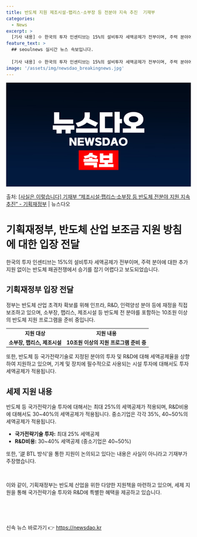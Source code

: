 ```yaml
---
title: 반도체 지원 제조시설·팹리스·소부장 등 전분야 지속 추진  기재부
categories:
  - News
excerpt: >
  [기사 내용] ㅇ 한국의 투자 인센티브는 15%의 설비투자 세액공제가 전부이며, 주력 분야에 대한 추가 지원…
feature_text: >
  ## seoulnews 실시간 뉴스 속보입니다.

  [기사 내용] ㅇ 한국의 투자 인센티브는 15%의 설비투자 세액공제가 전부이며, 주력 분야에 대한 추가 지원…
image: '/assets/img/newsdao_breakingnews.jpg'
---
```


![뉴스다오 속보](/assets/img/newsdao_breakingnews.jpg)

<p>출처: <a href="https://newsdao.kr/3800" rel="dofollow">[사실은 이렇습니다] 기재부 “제조시설·팹리스·소부장 등 반도체 전분야 지원 지속 추진” - 기획재정부</a> | 뉴스다오</p>

<h1>기획재정부, 반도체 산업 보조금 지원 방침에 대한 입장 전달</h1>

<p data-ke-size="size16">한국의 투자 인센티브는 15%의 설비투자 세액공제가 전부이며, 주력 분야에 대한 추가 지원 없이는 반도체 패권전쟁에서 승기를 잡기 어렵다고 보도되었습니다.</p>

<h2 data-ke-size="size26">기획재정부 입장 전달</h2>
<p data-ke-size="size16">정부는 반도체 산업 초격차 확보를 위해 인프라, R&D, 인력양성 분야 등에 재정을 직접 보조하고 있으며, 소부장, 팹리스, 제조시설 등 반도체 전 분야를 포함하는 10조원 이상의 반도체 지원 프로그램을 준비 중입니다.</p>
<table>
	<tr>
		<td style="text-align: center; height: 17px;"><b>지원 대상</b></td>
		<td style="text-align: center; height: 17px;"><b>지원 내용</b></td>
	</tr>
	<tr>
		<td style="text-align: center; height: 17px;"><b>소부장, 팹리스, 제조시설</b></td>
		<td style="text-align: center; height: 17px;"><b>10조원 이상의 지원 프로그램 준비 중</b></td>
	</tr>
</table>
<p data-ke-size="size16">또한, 반도체 등 국가전략기술로 지정된 분야의 투자 및 R&D에 대해 세액공제율을 상향하여 지원하고 있으며, 기계 및 장치에 필수적으로 사용되는 시설 투자에 대해서도 투자세액공제가 적용됩니다.</p>

<h2 data-ke-size="size26">세제 지원 내용</h2>
<p data-ke-size="size16">반도체 등 국가전략기술 투자에 대해서는 최대 25%의 세액공제가 적용되며, R&D비용에 대해서도 30~40%의 세액공제가 적용됩니다. 중소기업은 각각 35%, 40~50%의 세액공제가 적용됩니다.</p>
<ul>
	<li><b>국가전략기술 투자:</b> 최대 25% 세액공제</li>
	<li><b>R&D비용:</b> 30~40% 세액공제 (중소기업은 40~50%)</li>
</ul>
<p data-ke-size="size16">또한, '逆 BTL 방식'을 통한 지원이 논의되고 있다는 내용은 사실이 아니라고 기재부가 주장했습니다.</p>

<p data-ke-size="size16">&nbsp;</p>
<p data-ke-size="size16">이와 같이, 기획재정부는 반도체 산업을 위한 다양한 지원책을 마련하고 있으며, 세제 지원을 통해 국가전략기술 투자와 R&D에 특별한 혜택을 제공하고 있습니다.</p>
<p data-ke-size="size16">&nbsp;</p>
<p data-ke-size="size16">&nbsp;</p> 

신속 뉴스 바로가기 👉 <a href="https://newsdao.kr" rel="dofollow">https://newsdao.kr</a>


